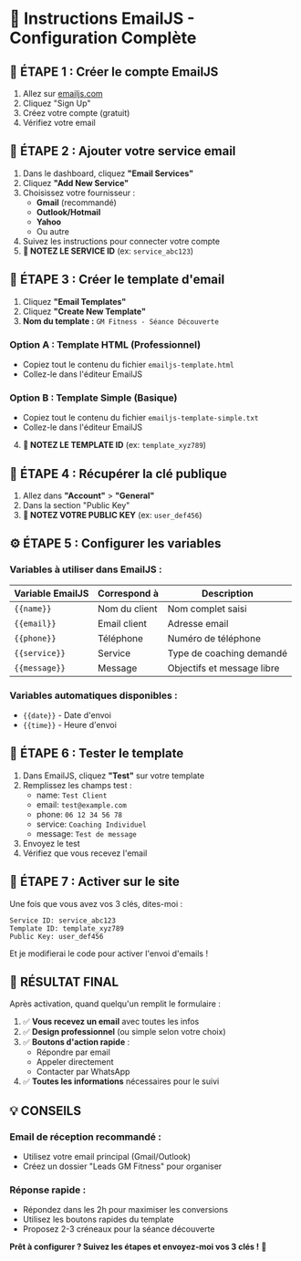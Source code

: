 # 📧 Instructions EmailJS - Configuration Complète

## 🎯 ÉTAPE 1 : Créer le compte EmailJS

1. Allez sur [emailjs.com](https://www.emailjs.com/)
2. Cliquez "Sign Up"
3. Créez votre compte (gratuit)
4. Vérifiez votre email

## 🔧 ÉTAPE 2 : Ajouter votre service email

1. Dans le dashboard, cliquez **"Email Services"**
2. Cliquez **"Add New Service"**
3. Choisissez votre fournisseur :
   - **Gmail** (recommandé)
   - **Outlook/Hotmail**
   - **Yahoo**
   - Ou autre
4. Suivez les instructions pour connecter votre compte
5. **📝 NOTEZ LE SERVICE ID** (ex: `service_abc123`)

## 📝 ÉTAPE 3 : Créer le template d'email

1. Cliquez **"Email Templates"**
2. Cliquez **"Create New Template"**
3. **Nom du template :** `GM Fitness - Séance Découverte`

### Option A : Template HTML (Professionnel)
- Copiez tout le contenu du fichier `emailjs-template.html`
- Collez-le dans l'éditeur EmailJS

### Option B : Template Simple (Basique)
- Copiez tout le contenu du fichier `emailjs-template-simple.txt`
- Collez-le dans l'éditeur EmailJS

4. **📝 NOTEZ LE TEMPLATE ID** (ex: `template_xyz789`)

## 🔑 ÉTAPE 4 : Récupérer la clé publique

1. Allez dans **"Account"** > **"General"**
2. Dans la section "Public Key"
3. **📝 NOTEZ VOTRE PUBLIC KEY** (ex: `user_def456`)

## ⚙️ ÉTAPE 5 : Configurer les variables

### Variables à utiliser dans EmailJS :

| Variable EmailJS | Correspond à | Description |
|------------------|--------------|-------------|
| `{{name}}`       | Nom du client | Nom complet saisi |
| `{{email}}`      | Email client | Adresse email |
| `{{phone}}`      | Téléphone | Numéro de téléphone |
| `{{service}}`    | Service | Type de coaching demandé |
| `{{message}}`    | Message | Objectifs et message libre |

### Variables automatiques disponibles :
- `{{date}}` - Date d'envoi
- `{{time}}` - Heure d'envoi

## 🎯 ÉTAPE 6 : Tester le template

1. Dans EmailJS, cliquez **"Test"** sur votre template
2. Remplissez les champs test :
   - name: `Test Client`
   - email: `test@example.com`
   - phone: `06 12 34 56 78`
   - service: `Coaching Individuel`
   - message: `Test de message`
3. Envoyez le test
4. Vérifiez que vous recevez l'email

## 🚀 ÉTAPE 7 : Activer sur le site

Une fois que vous avez vos 3 clés, dites-moi :

```
Service ID: service_abc123
Template ID: template_xyz789
Public Key: user_def456
```

Et je modifierai le code pour activer l'envoi d'emails !

## 📧 RÉSULTAT FINAL

Après activation, quand quelqu'un remplit le formulaire :

1. ✅ **Vous recevez un email** avec toutes les infos
2. ✅ **Design professionnel** (ou simple selon votre choix)
3. ✅ **Boutons d'action rapide** :
   - Répondre par email
   - Appeler directement
   - Contacter par WhatsApp
4. ✅ **Toutes les informations** nécessaires pour le suivi

## 💡 CONSEILS

### Email de réception recommandé :
- Utilisez votre email principal (Gmail/Outlook)
- Créez un dossier "Leads GM Fitness" pour organiser

### Réponse rapide :
- Répondez dans les 2h pour maximiser les conversions
- Utilisez les boutons rapides du template
- Proposez 2-3 créneaux pour la séance découverte

**Prêt à configurer ? Suivez les étapes et envoyez-moi vos 3 clés !** 🚀
